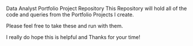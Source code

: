 Data Analyst Portfolio Project Repository
This Repository will hold all of the code and queries from the Portfolio Projects I create.

Please feel free to take these and run with them. 

I really do hope this is helpful and Thanks for your time!
